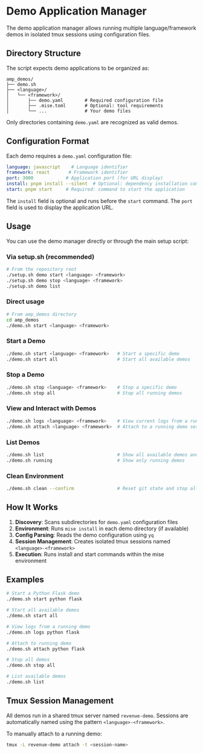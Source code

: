 # Demo Application Manager

The demo application manager allows running multiple language/framework demos in
isolated tmux sessions using configuration files.

## Directory Structure

The script expects demo applications to be organized as:

```
amp_demos/
├── demo.sh
├── <language>/
│   └── <framework>/
│       ├── demo.yaml        # Required configuration file
│       ├── .mise.toml       # Optional: tool requirements
│       └── ...              # Your demo files
```

Only directories containing `demo.yaml` are recognized as valid demos.

## Configuration Format

Each demo requires a `demo.yaml` configuration file:

```yaml
language: javascript    # Language identifier
framework: react       # Framework identifier  
port: 3000            # Application port (for URL display)
install: pnpm install --silent  # Optional: dependency installation command
start: pnpm start     # Required: command to start the application
```

The `install` field is optional and runs before the `start` command. The `port` field is used to display the application URL.

## Usage

You can use the demo manager directly or through the main setup script:

### Via setup.sh (recommended)

```bash
# From the repository root
./setup.sh demo start <language> <framework>
./setup.sh demo stop <language> <framework>
./setup.sh demo list
```

### Direct usage

```bash
# From amp_demos directory
cd amp_demos
./demo.sh start <language> <framework>
```

### Start a Demo

```bash
./demo.sh start <language> <framework>   # Start a specific demo
./demo.sh start all                      # Start all available demos
```

### Stop a Demo

```bash
./demo.sh stop <language> <framework>    # Stop a specific demo
./demo.sh stop all                       # Stop all running demos
```

### View and Interact with Demos

```bash
./demo.sh logs <language> <framework>    # View current logs from a running demo
./demo.sh attach <language> <framework>  # Attach to a running demo session
```

### List Demos

```bash
./demo.sh list                           # Show all available demos and their status
./demo.sh running                        # Show only running demos
```

### Clean Environment

```bash
./demo.sh clean --confirm                # Reset git state and stop all demos
```

## How It Works

1. **Discovery**: Scans subdirectories for `demo.yaml` configuration files
2. **Environment**: Runs `mise install` in each demo directory (if available)
3. **Config Parsing**: Reads the demo configuration using `yq`
4. **Session Management**: Creates isolated tmux sessions named `<language>-<framework>`
5. **Execution**: Runs install and start commands within the mise environment

## Examples

```bash
# Start a Python Flask demo
./demo.sh start python flask

# Start all available demos
./demo.sh start all

# View logs from a running demo
./demo.sh logs python flask

# Attach to running demo
./demo.sh attach python flask

# Stop all demos
./demo.sh stop all

# List available demos
./demo.sh list
```

## Tmux Session Management

All demos run in a shared tmux server named `revenue-demo`. Sessions are automatically named using the pattern `<language>-<framework>`.

To manually attach to a running demo:

```bash
tmux -L revenue-demo attach -t <session-name>
```
